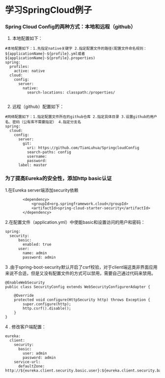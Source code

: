 # 学习SpringCloud例子

### Spring Cloud Config的两种方式：本地和远程（github）
1. 本地配置如下：
~~~
#本地配置如下：1.先指定native关键字 2.指定配置文件的路径(配置文件命名规则：${applicationName}-${profile}.yml或者${applicationName}-${profile}.properties)
spring:
  profiles:
    active: native
  cloud:
    config:
      server:
        native:
          search-locations: classpath:/properties/
          
~~~
2. 远程（github）配置如下：
~~~
#网络配置如下：1.指定配置文件所在的github仓库 2.指定具体目录 3.设置github的用户名、密码（公有库不需要指定） 4.指定分支名
spring:    
  cloud:
    config:
      server:
        git:
          uri: https://github.com/TianLuhua/SpringcloudConfig
          search-paths: config
          username:
          password:
      label: master
~~~

### 为了提高Eureka的安全性，添加http basic认证
1.在Eureka server端添加security依赖
~~~
        <dependency>
            <groupId>org.springframework.cloud</groupId>
            <artifactId>spring-cloud-starter-security</artifactId>
        </dependency>
~~~
2.在配置文件（application.yml）中使能basic和设置访问的用户和密码：
~~~
spring:
  security:
      basic:
        enabled: true
      user:
        name: admin
        password: admin
~~~
3 .由于spring-boot-security默认开启了csrf校验，对于client端这类非界面应用来说不合适，但是又没有配置文件的方式可以禁用，需要自己通过代码来禁用。
~~~
@EnableWebSecurity
public class SecurityConfig extends WebSecurityConfigurerAdapter {

    @Override
    protected void configure(HttpSecurity http) throws Exception {
        super.configure(http);
        http.csrf().disable();
    }
}
~~~
4 . 修改客户端配置：
~~~
eureka:
  client:
    security:
      basic:
        user: admin
        password: admin
    service-url:
      defaultZone: http://${eureka.client.security.basic.user}:${eureka.client.security.basic.password}@localhost:8761/eureka/
~~~